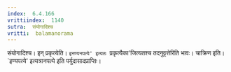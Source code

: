 ```yaml
---
index:  6.4.166
vrittiindex:  1140
sutra:  संयोगादिश्च
vritti:  balamanorama 
---
```


संयोगादिश्च। इन् प्रकृत्येति। `इनण्यनपत्ये' इत्यतः `प्रकृत्यैका'जित्यतश्च तदनुवृत्तेरिति भावः। चाक्रिण इति। `इण्यपत्ये' इत्यत्रानपत्ये इति पर्युदासादप्राप्तिः। 

